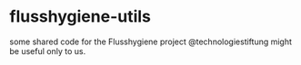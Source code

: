 # flusshygiene-utils

some shared code for the Flusshygiene project @technologiestiftung might be useful only to us.